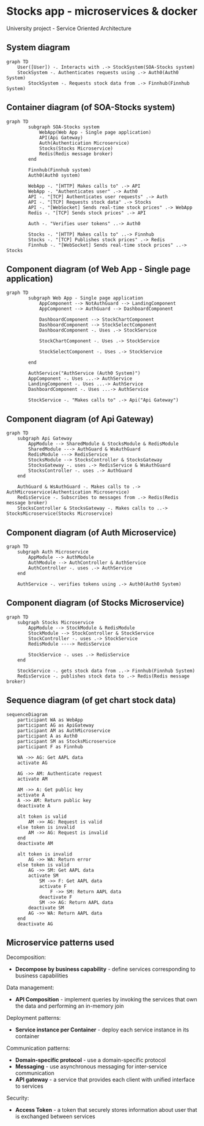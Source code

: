# Stocks app - microservices & docker

University project - Service Oriented Architecture

## System diagram

```mermaid
graph TD
    User([User]) -. Interacts with .-> StockSystem(SOA-Stocks system)
    StockSystem -. Authenticates requests using .-> Auth0(Auth0 System)
		StockSystem -. Requests stock data from .-> Finnhub(Finnhub System)
```

## Container diagram (of SOA-Stocks system)

```mermaid
graph TD
		subgraph SOA-Stocks system
			WebApp(Web App - Single page application)
			API(Api Gateway)
			Auth(Authentication Microservice)
			Stocks(Stocks Microservice)
			Redis(Redis message broker)
		end

		Finnhub(Finnhub system)
		Auth0(Auth0 system)

		WebApp -. "[HTTP] Makes calls to" .-> API
		WebApp -. "Authenticates user" .-> Auth0
		API -. "[TCP] Authenticates user requests" .-> Auth
		API -. "[TCP] Requests stock data" .-> Stocks
		API -. "[WebSocket] Sends real-time stock prices" .-> WebApp
		Redis -. "[TCP] Sends stock prices" .-> API

		Auth -. "Verifies user tokens" ..-> Auth0

		Stocks -. "[HTTP] Makes calls to" ..-> Finnhub
		Stocks -. "[TCP] Publishes stock prices" .-> Redis
		Finnhub -. "[WebSocket] Sends real-time stock prices" ..-> Stocks
```
## Component diagram (of Web App - Single page application)

```mermaid
graph TD
		subgraph Web App - Single page application
			AppComponent --> NotAuthGuard --> LandingComponent 
			AppComponent --> AuthGuard --> DashboardComponent
			
			DashboardComponent --> StockChartComponent
			DashboardComponent --> StockSelectComponent
			DashboardComponent -. Uses .-> StockService

			StockChartComponent -. Uses .-> StockService

			StockSelectComponent -. Uses .-> StockService

		end

		AuthService("AuthService (Auth0 System)")
		AppComponent -. Uses ...-> AuthService
		LandingComponent -. Uses ...-> AuthService
		DashboardComponent -. Uses ...-> AuthService

		StockService -. "Makes calls to" .-> Api("Api Gateway")
```
## Component diagram (of Api Gateway)

```mermaid
graph TD
	subgraph Api Gateway
		AppModule --> SharedModule & StocksModule & RedisModule
		SharedModule ---> AuthGuard & WsAuthGuard
		RedisModule ---> RedisService
		StocksModule --> StocksController & StocksGateway
		StocksGateway -. uses .-> RedisService & WsAuthGuard
		StocksController -. uses .-> AuthGuard
	end

	AuthGuard & WsAuthGuard -. Makes calls to .-> AuthMicroservice(Authentication Microservice)
	RedisService -. Subscribes to messages from .-> Redis(Redis message broker)
	StocksController & StocksGateway -. Makes calls to ..-> StocksMicroservice(Stocks Microservice)
```

## Component diagram (of Auth Microservice)

```mermaid
graph TD
	subgraph Auth Microservice
		AppModule --> AuthModule
		AuthModule --> AuthController & AuthService
		AuthController -. uses .-> AuthService
	end

	AuthService -. verifies tokens using .-> Auth0(Auth0 System)
```

## Component diagram (of Stocks Microservice)

```mermaid
graph TD
	subgraph Stocks Microservice
		AppModule --> StockModule & RedisModule
		StockModule --> StockController & StockService
		StockController -. uses .-> StockService
		RedisModule ----> RedisService

		StockService -. uses .-> RedisService
	end

	StockService -. gets stock data from ..-> Finnhub(Finnhub System)
	RedisService -. publishes stock data to .-> Redis(Redis message broker)
```

## Sequence diagram (of get chart stock data)

```mermaid
sequenceDiagram
	participant WA as WebApp
	participant AG as ApiGateway
	participant AM as AuthMicroservice
	participant A as Auth0
	participant SM as StocksMicroservice
	participant F as Finnhub

	WA ->> AG: Get AAPL data
	activate AG

	AG ->> AM: Authenticate request
	activate AM

	AM ->> A: Get public key
	activate A
	A ->> AM: Return public key
	deactivate A

	alt token is valid
		AM ->> AG: Request is valid
	else token is invalid
		AM ->> AG: Request is invalid
	end
	deactivate AM

	alt token is invalid
		AG ->> WA: Return error
	else token is valid
		AG ->> SM: Get AAPL data
		activate SM
			SM ->> F: Get AAPL data
			activate F
				F ->> SM: Return AAPL data
			deactivate F
			SM ->> AG: Return AAPL data
		deactivate SM
		AG ->> WA: Return AAPL data
	end
	deactivate AG
```

## Microservice patterns used

Decomposition:
- **Decompose by business capability** - define services corresponding to business capabilities

Data management:
- **API Composition** - implement queries by invoking the services that own the data and performing an in-memory join

Deployment patterns:
- **Service instance per Container** - deploy each service instance in its container

Communication patterns:
- **Domain-specific protocol** - use a domain-specific protocol
- **Messaging** - use asynchronous messaging for inter-service communication
- **API gateway** - a service that provides each client with unified interface to services

Security:
- **Access Token** - a token that securely stores information about user that is exchanged between services